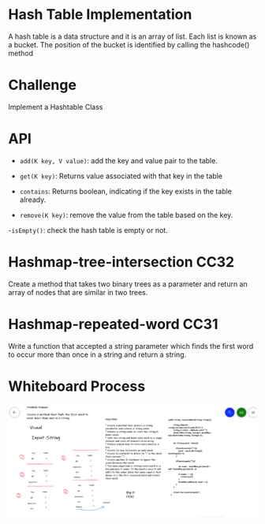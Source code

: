 # Hash Table Implementation
A hash table is a data structure and it is an array of list. Each list is known as a bucket. The position of the bucket is identified by calling the hashcode() method

# Challenge
Implement a Hashtable Class

# API
- ```add(K key, V value)```: add the key and value pair to the table.

- ```get(K key)```: Returns value associated with that key in the table

- ```contains```: Returns boolean, indicating if the key exists in the table already.

- ```remove(K key)```: remove the value from the table based on the key.

-```isEmpty()```: check the hash table is empty or not.


# Hashmap-tree-intersection CC32
Create a method that takes two binary trees as a parameter and return an array of nodes that are similar in two trees.


# Hashmap-repeated-word CC31
Write a function that accepted a string parameter which finds the first word to occur more than once in a string and return a string.


# Whiteboard Process

![](img/codech31.png)
